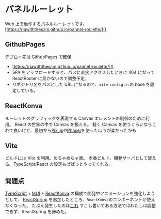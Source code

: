 # パネルルーレット

Web 上で動作するパネルルーレットです。
[https://riawiththesam.github.io/pannel-roulette/]()

## GithubPages

デプロイ先は GithubPages で確保

- [https://riawiththesam.github.io/pannel-roulette/]()
- SPA をアップロードすると、パスに直接アクセスしたときに 404 になって ReactRouter に届かないので調整予定。
- リポジトリ名をパスとした URL になるので、`vite.config.ts`の base を設定している。

## ReactKonva

ルーレットのグラフィックを表現する Canvas エレメントの制御のために利用。
React の世界の中で Canvas を扱える。
軽く Canvas を使うくらいならこれで良いけど、最初から[Pixi.js]()や[Phaser]()を使ったほうが楽だったかも

## Vite

ビルドには Vite を利用。めちゃめちゃ楽。
本番ビルド、開発サーバとして使える。TypeScript/React の設定もぱぱっとやってくれる。

## 問題点

[TypeScript]() + [MUI]() + [ReactKonva]() の構成で開発中アニメーションを強化しようとして、
[ReactSpring]() を追加したところ、`ReactKonva`のコンポーネントが使えなくなった。
たぶん発生したのは[これ](https://github.com/pmndrs/react-spring/issues/1515)
すこし書いてある方法ではわたしは調整できず、ReactSpring を諦めた。
